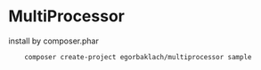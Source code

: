 # MultiProcessor

install by composer.phar
```bash
    composer create-project egorbaklach/multiprocessor sample
```
